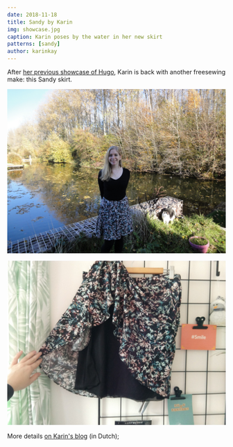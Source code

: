 ```yaml
---
date: 2018-11-18
title: Sandy by Karin
img: showcase.jpg
caption: Karin poses by the water in her new skirt
patterns: [sandy]
author: karinkay
---
```


After [her previous showcase of Hugo](/showcase/hugo-by-karin), Karin is back with another freesewing make:
this Sandy skirt.

![Another view](view2.jpg)

![A view of the lining](view3.jpg)

More details [on Karin's blog](https://www.karinkay.nl/sandy-een-gratis-patroon-voor-een-cirkelrok-op-maat/) (in Dutch);
